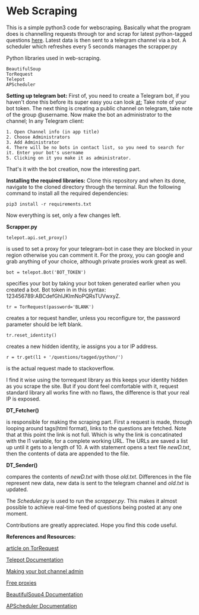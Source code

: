 # Web Scraping
This is a simple python3 code for webscraping. Basically what the program does is channelling requests through tor and 
scrap for latest python-tagged questions [here](https://www.stackoverflow.com). Latest data is then sent to a telegram
channel via a bot. A scheduler which refreshes every 5 seconds manages the scrapper.py

 Python libraries used in web-scraping.

    BeautifulSoup
    TorRequest		
    Telepot	
    APScheduler		

**Setting up telegram bot:**
First of, you need to create a Telegram bot, if you haven't done this before its super easy you can look 
[at:](https://core.telegram.org/bots#6-botfather)
Take note of your bot token. The next thing is creating a public
channel on telegram, take note of the group @username. Now make the bot an administrator to the channel;
In any Telegram client:

    1. Open Channel info (in app title)
    2. Choose Administrators
    3. Add Administrator
    4. There will be no bots in contact list, so you need to search for it. Enter your bot's username
    5. Clicking on it you make it as administrator.

That's it with the bot creation, now the interesting part.

**Installing the required libraries:**
Clone this repository and when its done, navigate to the cloned directory through the terminal. Run the following
command to install all the required dependencies:
	
    pip3 install -r requirements.txt 

Now everything is set, only a few changes left.

**Scrapper.py**
    
    telepot.api.set_proxy() 
is used to set a proxy for your telegram-bot in case they are blocked in your region
otherwise you can comment it. For the proxy, you can google and grab anything of your choice, although private
proxies work great as well.

    bot = telepot.Bot('BOT_TOKEN') 
specifies your bot by taking your bot token generated earlier when you created a bot.
Bot token in in this syntax: 123456789:ABCdefGhIJKlmNoPQRsTUVwxyZ.

    tr = TorRequest(password='BLANK') 
creates a tor request handler, unless you reconfigure tor, the password parameter 
should be left blank. 

    tr.reset_identity() 
creates a new hidden identity, ie assigns you a tor IP address.

    r = tr.get(l1 + '/questions/tagged/python/') 
is the  actual request made to stackoverflow.

I find it wise using the torrequest library as this keeps your identity hidden as
you scrape the site. But if you dont feel comfortable with it, request standard library all works fine with no flaws, 
the difference is that your real IP is exposed.


**DT_Fetcher()**

is responsible for making the scraping part. First a request is made, through looping around 
tags(html format), links to the questions are fetched. Note that at this point the link is not full. Which is why 
the link is concatinated with the l1 variable, for a complete working URL. The URLs are saved a list up until it 
gets to a length of 10. A with statement opens a text file *newD.txt*, then the contents of data are appended to the file.

**DT_Sender()**

compares the contents of *newD.txt* with those *old.txt*. Differences in the file represent new data, new data
is sent to the telegram channel and *old.txt* is updated.

The *Scheduler.py* is used to run the *scrapper.py*. This makes it almost possible to achieve real-time feed of questions 
being posted at any one moment.

Contributions are greatly appreciated. Hope you find this code useful.

**References and Resources:**

[article on TorRequest](https://www.scrapehero.com/make-anonymous-requests-using-tor-python/)

[Telepot Documentation](https://telepot.readthedocs.io/en/latest/)

[Making your bot channel admin](https://telmemeber.com/single/7/Make-telegram-bot-your-channel-admin)

[Free proxies](https://free-proxy-list.net/)

[BeautifulSoup4 Documentation](https://pypi.org/project/beautifulsoup4/)

[APScheduler Documentation](https://apscheduler.readthedocs.io/en/v3.6.0/userguide.html#code-examples)
